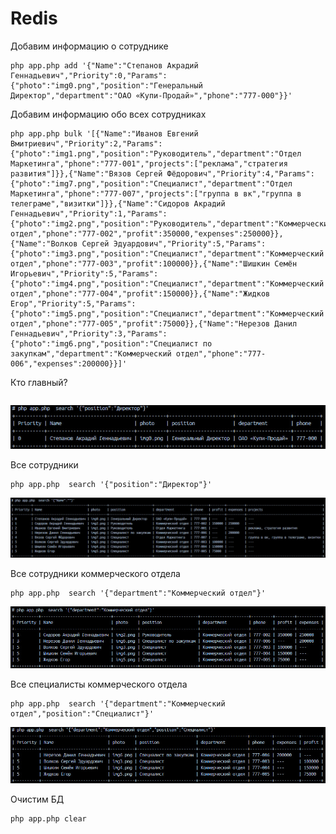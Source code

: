 # Redis

Добавим информацию о сотруднике
```shell
php app.php add '{"Name":"Степанов Акрадий Геннадьевич","Priority":0,"Params":{"photo":"img0.png","position":"Генеральный Директор","department":"ОАО «Купи-Продай»","phone":"777-000"}}'
```

Добавим информацию обо всех сотрудниках
```shell
php app.php bulk '[{"Name":"Иванов Евгений Вмитриевич","Priority":2,"Params":{"photo":"img1.png","position":"Руководитель","department":"Отдел Маркетинга","phone":"777-001","projects":["реклама","стратегия развития"]}},{"Name":"Вязов Сергей Фёдорович","Priority":4,"Params":{"photo":"img7.png","position":"Специалист","department":"Отдел Маркетинга","phone":"777-007","projects":["группа в вк","группа в телеграме","визитки"]}},{"Name":"Сидоров Акрадий Геннадьевич","Priority":1,"Params":{"photo":"img2.png","position":"Руководитель","department":"Коммерческий отдел","phone":"777-002","profit":350000,"expenses":250000}},{"Name":"Волков Сергей Эдуардович","Priority":5,"Params":{"photo":"img3.png","position":"Специалист","department":"Коммерческий отдел","phone":"777-003","profit":100000}},{"Name":"Шишкин Семён Игорьевич","Priority":5,"Params":{"photo":"img4.png","position":"Специалист","department":"Коммерческий отдел","phone":"777-004","profit":150000}},{"Name":"Жидков Егор","Priority":5,"Params":{"photo":"img5.png","position":"Специалист","department":"Коммерческий отдел","phone":"777-005","profit":75000}},{"Name":"Нерезов Данил Геннадьевич","Priority":3,"Params":{"photo":"img6.png","position":"Специалист по закупкам","department":"Коммерческий отдел","phone":"777-006","expenses":200000}}]'
```
Кто главный?
```shell

```
![Filter example](/imgs/1.png)

Все сотрудники
```shell
php app.php  search '{"position":"Директор"}'

```
![Filter example](/imgs/2.png)

Все сотрудники коммерческого отдела
```shell
php app.php  search '{"department":"Коммерческий отдел"}'
```
![Filter example](/imgs/3.png)

Все специалисты коммерческого отдела
```shell
php app.php  search '{"department":"Коммерческий отдел","position":"Специалист"}'
```
![Filter example](/imgs/4.png)

Очистим БД
```shell
php app.php clear
```